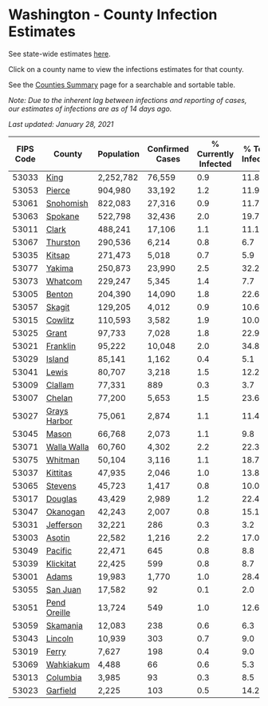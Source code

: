 # Washington - County Infection Estimates

See state-wide estimates [here](/infections/us-wa).

Click on a county name to view the infections estimates for that county.

See the [Counties Summary](/infections/summary-counties) page for a searchable and sortable table.

*Note: Due to the inherent lag between infections and reporting of cases, our estimates of infections are as of 14 days ago.*

*Last updated: January 28, 2021*

|   FIPS Code |                       County |   Population |   Confirmed Cases |   % Currently Infected |   % Total Infected |
|-------------|------------------------------|--------------|-------------------|------------------------|--------------------|
|       53033 |                 [King](king) |    2,252,782 |            76,559 |                    0.9 |               11.8 |
|       53053 |             [Pierce](pierce) |      904,980 |            33,192 |                    1.2 |               11.9 |
|       53061 |       [Snohomish](snohomish) |      822,083 |            27,316 |                    0.9 |               11.7 |
|       53063 |           [Spokane](spokane) |      522,798 |            32,436 |                    2.0 |               19.7 |
|       53011 |               [Clark](clark) |      488,241 |            17,106 |                    1.1 |               11.1 |
|       53067 |         [Thurston](thurston) |      290,536 |             6,214 |                    0.8 |                6.7 |
|       53035 |             [Kitsap](kitsap) |      271,473 |             5,018 |                    0.7 |                5.9 |
|       53077 |             [Yakima](yakima) |      250,873 |            23,990 |                    2.5 |               32.2 |
|       53073 |           [Whatcom](whatcom) |      229,247 |             5,345 |                    1.4 |                7.7 |
|       53005 |             [Benton](benton) |      204,390 |            14,090 |                    1.8 |               22.6 |
|       53057 |             [Skagit](skagit) |      129,205 |             4,012 |                    0.9 |               10.6 |
|       53015 |           [Cowlitz](cowlitz) |      110,593 |             3,582 |                    1.9 |               10.0 |
|       53025 |               [Grant](grant) |       97,733 |             7,028 |                    1.8 |               22.9 |
|       53021 |         [Franklin](franklin) |       95,222 |            10,048 |                    2.0 |               34.8 |
|       53029 |             [Island](island) |       85,141 |             1,162 |                    0.4 |                5.1 |
|       53041 |               [Lewis](lewis) |       80,707 |             3,218 |                    1.5 |               12.2 |
|       53009 |           [Clallam](clallam) |       77,331 |               889 |                    0.3 |                3.7 |
|       53007 |             [Chelan](chelan) |       77,200 |             5,653 |                    1.5 |               23.6 |
|       53027 | [Grays Harbor](grays-harbor) |       75,061 |             2,874 |                    1.1 |               11.4 |
|       53045 |               [Mason](mason) |       66,768 |             2,073 |                    1.1 |                9.8 |
|       53071 |   [Walla Walla](walla-walla) |       60,760 |             4,302 |                    2.2 |               22.3 |
|       53075 |           [Whitman](whitman) |       50,104 |             3,116 |                    1.1 |               18.7 |
|       53037 |         [Kittitas](kittitas) |       47,935 |             2,046 |                    1.0 |               13.8 |
|       53065 |           [Stevens](stevens) |       45,723 |             1,417 |                    0.8 |               10.0 |
|       53017 |           [Douglas](douglas) |       43,429 |             2,989 |                    1.2 |               22.4 |
|       53047 |         [Okanogan](okanogan) |       42,243 |             2,007 |                    0.8 |               15.1 |
|       53031 |       [Jefferson](jefferson) |       32,221 |               286 |                    0.3 |                3.2 |
|       53003 |             [Asotin](asotin) |       22,582 |             1,216 |                    2.2 |               17.0 |
|       53049 |           [Pacific](pacific) |       22,471 |               645 |                    0.8 |                8.8 |
|       53039 |       [Klickitat](klickitat) |       22,425 |               599 |                    0.8 |                8.7 |
|       53001 |               [Adams](adams) |       19,983 |             1,770 |                    1.0 |               28.4 |
|       53055 |         [San Juan](san-juan) |       17,582 |                92 |                    0.1 |                2.0 |
|       53051 | [Pend Oreille](pend-oreille) |       13,724 |               549 |                    1.0 |               12.6 |
|       53059 |         [Skamania](skamania) |       12,083 |               238 |                    0.6 |                6.3 |
|       53043 |           [Lincoln](lincoln) |       10,939 |               303 |                    0.7 |                9.0 |
|       53019 |               [Ferry](ferry) |        7,627 |               198 |                    0.4 |                9.0 |
|       53069 |       [Wahkiakum](wahkiakum) |        4,488 |                66 |                    0.6 |                5.3 |
|       53013 |         [Columbia](columbia) |        3,985 |                93 |                    0.3 |                8.5 |
|       53023 |         [Garfield](garfield) |        2,225 |               103 |                    0.5 |               14.2 |